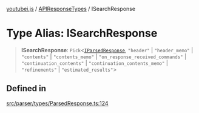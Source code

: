 [youtubei.js](../../../README.md) / [APIResponseTypes](../README.md) / ISearchResponse

# Type Alias: ISearchResponse

> **ISearchResponse**: `Pick`\<[`IParsedResponse`](../interfaces/IParsedResponse.md), `"header"` \| `"header_memo"` \| `"contents"` \| `"contents_memo"` \| `"on_response_received_commands"` \| `"continuation_contents"` \| `"continuation_contents_memo"` \| `"refinements"` \| `"estimated_results"`\>

## Defined in

[src/parser/types/ParsedResponse.ts:124](https://github.com/LuanRT/YouTube.js/blob/305a398158a6cac82e6ef288fed4bf1661c89d52/src/parser/types/ParsedResponse.ts#L124)

